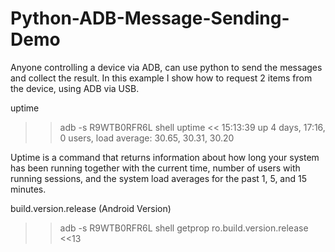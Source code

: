# Python-ADB-Message-Sending-Demo

Anyone controlling a device via ADB, can use python to send the messages and collect the result. In this example I show how to request 2 items from the device, using ADB via USB.

uptime

>>adb -s R9WTB0RFR6L shell uptime
<< 15:13:39 up 4 days, 17:16, 0 users, load average: 30.65, 30.31, 30.20

Uptime is a command that returns information about how long your system has been running together with the current time, number of users with running sessions, and the system load averages for the past 1, 5, and 15 minutes.


build.version.release (Android Version)

>>adb -s R9WTB0RFR6L shell getprop ro.build.version.release
<<13
